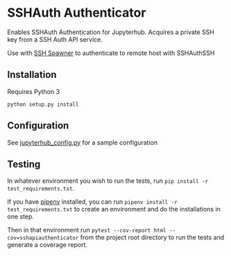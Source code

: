 # SSHAuth Authenticator

Enables SSHAuth Authentication for Jupyterhub. Acquires a private SSH key from a SSH Auth API service.

Use with [SSH Spawner](https://github.com/NERSC/SSHSpawner) to authenticate to remote host with SSHAuthSSH

## Installation

Requires Python 3

```
python setup.py install
```

## Configuration

See [jupyterhub_config.py](jupyterhub_config.py) for a sample configuration

## Testing

In whatever environment you wish to run the tests, run `pip install -r test_requirements.txt`.

If you have [pipenv](https://github.com/pypa/pipenv) installed, you can run `pipenv install -r test_requirements.txt` to create an environment and do the installations in one step.

Then in that environment run `pytest --cov-report html --cov=sshapiauthenticator` from the project root directory to run the tests and generate a coverage report.